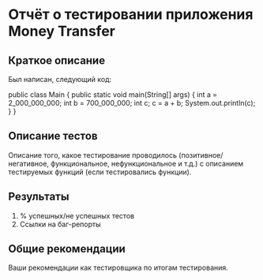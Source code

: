 # Отчёт о тестировании приложения Money Transfer

## Краткое описание

Был написан, следующий код:

public class Main {
    public static void main(String[] args) {
        int a = 2_000_000_000;
        int b = 700_000_000;
        int c;
        c = a + b;
        System.out.println(c);
    }
}

## Описание тестов

Описание того, какое тестирование проводилось (позитивное/негативное, функциональное, нефункциональное и т.д.) с описанием тестируемых функций (если тестировались функции).

## Результаты

1. % успешных/не успешных тестов
2. Ссылки на баг-репорты

## Общие рекомендации

Ваши рекомендации как тестировщика по итогам тестирования.
